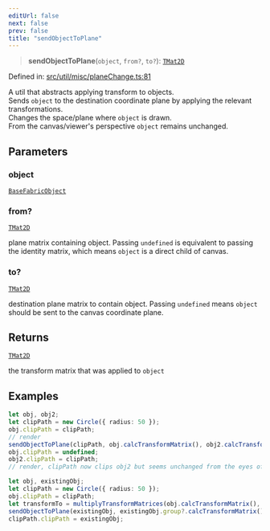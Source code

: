 ```yaml
---
editUrl: false
next: false
prev: false
title: "sendObjectToPlane"
---
```


> **sendObjectToPlane**(`object`, `from?`, `to?`): [`TMat2D`](/api/type-aliases/tmat2d/)

Defined in: [src/util/misc/planeChange.ts:81](https://github.com/fabricjs/fabric.js/blob/e114448a1bce9b68a3e1bba337bc0c83a35c1aa5/src/util/misc/planeChange.ts#L81)

A util that abstracts applying transform to objects.\
Sends `object` to the destination coordinate plane by applying the relevant transformations.\
Changes the space/plane where `object` is drawn.\
From the canvas/viewer's perspective `object` remains unchanged.

## Parameters

### object

[`BaseFabricObject`](/api/classes/basefabricobject/)

### from?

[`TMat2D`](/api/type-aliases/tmat2d/)

plane matrix containing object. Passing `undefined` is equivalent to passing the identity matrix, which means `object` is a direct child of canvas.

### to?

[`TMat2D`](/api/type-aliases/tmat2d/)

destination plane matrix to contain object. Passing `undefined` means `object` should be sent to the canvas coordinate plane.

## Returns

[`TMat2D`](/api/type-aliases/tmat2d/)

the transform matrix that was applied to `object`

## Examples

```ts
let obj, obj2;
let clipPath = new Circle({ radius: 50 });
obj.clipPath = clipPath;
// render
sendObjectToPlane(clipPath, obj.calcTransformMatrix(), obj2.calcTransformMatrix());
obj.clipPath = undefined;
obj2.clipPath = clipPath;
// render, clipPath now clips obj2 but seems unchanged from the eyes of the viewer
```

```ts
let obj, existingObj;
let clipPath = new Circle({ radius: 50 });
obj.clipPath = clipPath;
let transformTo = multiplyTransformMatrices(obj.calcTransformMatrix(), clipPath.calcTransformMatrix());
sendObjectToPlane(existingObj, existingObj.group?.calcTransformMatrix(), transformTo);
clipPath.clipPath = existingObj;
```
